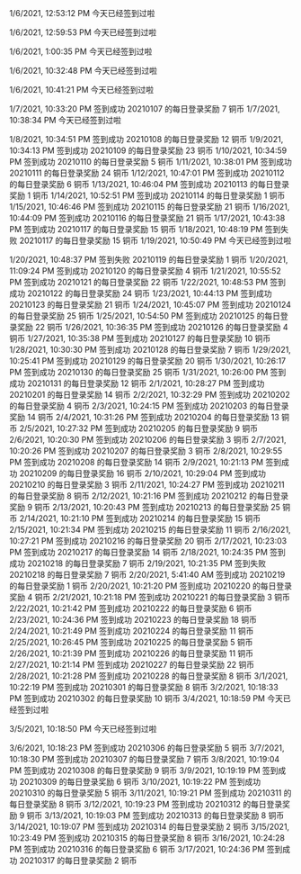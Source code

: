 1/6/2021, 12:53:12 PM
今天已经签到过啦

1/6/2021, 12:59:53 PM
今天已经签到过啦

1/6/2021, 1:00:35 PM
今天已经签到过啦

1/6/2021, 10:32:48 PM
今天已经签到过啦

1/6/2021, 10:41:21 PM
今天已经签到过啦

1/7/2021, 10:33:20 PM
签到成功
20210107 的每日登录奖励 7 铜币
1/7/2021, 10:38:34 PM
今天已经签到过啦

1/8/2021, 10:34:51 PM
签到成功
20210108 的每日登录奖励 12 铜币
1/9/2021, 10:34:13 PM
签到成功
20210109 的每日登录奖励 23 铜币
1/10/2021, 10:34:59 PM
签到成功
20210110 的每日登录奖励 5 铜币
1/11/2021, 10:38:01 PM
签到成功
20210111 的每日登录奖励 24 铜币
1/12/2021, 10:47:01 PM
签到成功
20210112 的每日登录奖励 6 铜币
1/13/2021, 10:46:04 PM
签到成功
20210113 的每日登录奖励 1 铜币
1/14/2021, 10:52:51 PM
签到成功
20210114 的每日登录奖励 1 铜币
1/15/2021, 10:46:46 PM
签到成功
20210115 的每日登录奖励 21 铜币
1/16/2021, 10:44:09 PM
签到成功
20210116 的每日登录奖励 21 铜币
1/17/2021, 10:43:38 PM
签到成功
20210117 的每日登录奖励 15 铜币
1/18/2021, 10:48:19 PM
签到失败
20210117 的每日登录奖励 15 铜币
1/19/2021, 10:50:49 PM
今天已经签到过啦

1/20/2021, 10:48:37 PM
签到失败
20210119 的每日登录奖励 1 铜币
1/20/2021, 11:09:24 PM
签到成功
20210120 的每日登录奖励 4 铜币
1/21/2021, 10:55:52 PM
签到成功
20210121 的每日登录奖励 22 铜币
1/22/2021, 10:48:53 PM
签到成功
20210122 的每日登录奖励 24 铜币
1/23/2021, 10:44:13 PM
签到成功
20210123 的每日登录奖励 21 铜币
1/24/2021, 10:45:07 PM
签到成功
20210124 的每日登录奖励 25 铜币
1/25/2021, 10:54:50 PM
签到成功
20210125 的每日登录奖励 22 铜币
1/26/2021, 10:36:35 PM
签到成功
20210126 的每日登录奖励 4 铜币
1/27/2021, 10:35:38 PM
签到成功
20210127 的每日登录奖励 10 铜币
1/28/2021, 10:30:30 PM
签到成功
20210128 的每日登录奖励 7 铜币
1/29/2021, 10:25:41 PM
签到成功
20210129 的每日登录奖励 20 铜币
1/30/2021, 10:26:17 PM
签到成功
20210130 的每日登录奖励 25 铜币
1/31/2021, 10:26:00 PM
签到成功
20210131 的每日登录奖励 12 铜币
2/1/2021, 10:28:27 PM
签到成功
20210201 的每日登录奖励 14 铜币
2/2/2021, 10:32:29 PM
签到成功
20210202 的每日登录奖励 4 铜币
2/3/2021, 10:24:15 PM
签到成功
20210203 的每日登录奖励 14 铜币
2/4/2021, 10:31:26 PM
签到成功
20210204 的每日登录奖励 13 铜币
2/5/2021, 10:27:32 PM
签到成功
20210205 的每日登录奖励 9 铜币
2/6/2021, 10:20:30 PM
签到成功
20210206 的每日登录奖励 3 铜币
2/7/2021, 10:20:26 PM
签到成功
20210207 的每日登录奖励 3 铜币
2/8/2021, 10:29:55 PM
签到成功
20210208 的每日登录奖励 14 铜币
2/9/2021, 10:21:13 PM
签到成功
20210209 的每日登录奖励 16 铜币
2/10/2021, 10:29:04 PM
签到成功
20210210 的每日登录奖励 3 铜币
2/11/2021, 10:24:27 PM
签到成功
20210211 的每日登录奖励 8 铜币
2/12/2021, 10:21:16 PM
签到成功
20210212 的每日登录奖励 9 铜币
2/13/2021, 10:20:43 PM
签到成功
20210213 的每日登录奖励 25 铜币
2/14/2021, 10:21:10 PM
签到成功
20210214 的每日登录奖励 15 铜币
2/15/2021, 10:21:34 PM
签到成功
20210215 的每日登录奖励 11 铜币
2/16/2021, 10:27:21 PM
签到成功
20210216 的每日登录奖励 20 铜币
2/17/2021, 10:23:03 PM
签到成功
20210217 的每日登录奖励 14 铜币
2/18/2021, 10:24:35 PM
签到成功
20210218 的每日登录奖励 7 铜币
2/19/2021, 10:21:35 PM
签到失败
20210218 的每日登录奖励 7 铜币
2/20/2021, 5:41:40 AM
签到成功
20210219 的每日登录奖励 1 铜币
2/20/2021, 10:21:20 PM
签到成功
20210220 的每日登录奖励 4 铜币
2/21/2021, 10:21:18 PM
签到成功
20210221 的每日登录奖励 3 铜币
2/22/2021, 10:21:42 PM
签到成功
20210222 的每日登录奖励 6 铜币
2/23/2021, 10:24:36 PM
签到成功
20210223 的每日登录奖励 18 铜币
2/24/2021, 10:21:49 PM
签到成功
20210224 的每日登录奖励 11 铜币
2/25/2021, 10:26:45 PM
签到成功
20210225 的每日登录奖励 5 铜币
2/26/2021, 10:21:39 PM
签到成功
20210226 的每日登录奖励 11 铜币
2/27/2021, 10:21:14 PM
签到成功
20210227 的每日登录奖励 22 铜币
2/28/2021, 10:21:28 PM
签到成功
20210228 的每日登录奖励 8 铜币
3/1/2021, 10:22:19 PM
签到成功
20210301 的每日登录奖励 8 铜币
3/2/2021, 10:18:33 PM
签到成功
20210302 的每日登录奖励 10 铜币
3/4/2021, 10:18:59 PM
今天已经签到过啦

3/5/2021, 10:18:50 PM
今天已经签到过啦

3/6/2021, 10:18:23 PM
签到成功
20210306 的每日登录奖励 5 铜币
3/7/2021, 10:18:30 PM
签到成功
20210307 的每日登录奖励 7 铜币
3/8/2021, 10:19:04 PM
签到成功
20210308 的每日登录奖励 9 铜币
3/9/2021, 10:19:19 PM
签到成功
20210309 的每日登录奖励 6 铜币
3/10/2021, 10:19:22 PM
签到成功
20210310 的每日登录奖励 5 铜币
3/11/2021, 10:19:21 PM
签到成功
20210311 的每日登录奖励 8 铜币
3/12/2021, 10:19:23 PM
签到成功
20210312 的每日登录奖励 9 铜币
3/13/2021, 10:19:03 PM
签到成功
20210313 的每日登录奖励 8 铜币
3/14/2021, 10:19:07 PM
签到成功
20210314 的每日登录奖励 2 铜币
3/15/2021, 10:23:49 PM
签到成功
20210315 的每日登录奖励 8 铜币
3/16/2021, 10:24:28 PM
签到成功
20210316 的每日登录奖励 6 铜币
3/17/2021, 10:24:36 PM
签到成功
20210317 的每日登录奖励 2 铜币
